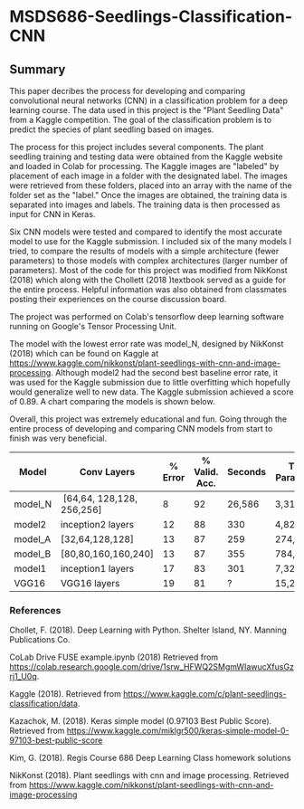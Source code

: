 # MSDS686-Seedlings-Classification-CNN
## Summary

This paper decribes the process for developing and comparing convolutional neural networks (CNN) in a classification problem for a deep learning course. The data used in this project is the "Plant Seedling Data" from a Kaggle competition. The goal of the classification problem is to predict the species of plant seedling based on images.

The process for this project includes several components. The plant seedling training and testing data were obtained from the Kaggle website and loaded in Colab for processing. The Kaggle images are "labeled" by placement of each image in a folder with the designated label. The images were retrieved from these folders, placed into an array with the name of the folder set as the "label." Once the images are obtained, the training data is separated into images and labels. The training data is then processed as input for CNN in Keras.

Six CNN models were tested and compared to identify the most accurate model to use for the Kaggle submission.  I included six of the many models I tried, to compare the results of models with a simple architecture (fewer parameters) to those models with complex architectures (larger number of parameters).  Most of the code for this project was modified from NikKonst (2018) which along with the Chollett (2018 )textbook served as a guide for the entire process.  Helpful information was also obtained from classmates posting their experiences on the course discussion board.

The project was performed on Colab's tensorflow deep learning software running on Google's Tensor Processing Unit.

The model with the lowest error rate was model_N, designed by NikKonst (2018) which can be found on Kaggle at https://www.kaggle.com/nikkonst/plant-seedlings-with-cnn-and-image-processing.  Although model2 had the second best baseline error rate, it was used for the Kaggle submission due to little overfitting which hopefully would generalize well to new data. The Kaggle submission achieved a score of 0.89.  A chart comparing the models is shown below.

Overall, this project was extremely educational and fun. Going through the entire process of developing and comparing CNN models from start to finish was very beneficial.


| Model | Conv Layers | % Error | % Valid. Acc. | Seconds | Train. Parameters |
|------ | ----------- | ------- | ------------- | ------- | ----------------- | 
|model_N |  [64,64, 128,128, 256,256] | 8 | 92 | 26,586 | 3,317,580
| model2 | inception2 layers | 12 | 88 | 330 | 4,823,436
| model_A | [32,64,128,128] | 13 | 87 | 259 | 274,444
| model_B | [80,80,160,160,240] | 13 | 87 | 355 | 784,076
| model1 | inception1 layers | 17 | 83 | 301 | 7,329,548
| VGG16 | VGG16 layers | 19 | 81 | ? | 15,242,316

### References

Chollet, F. (2018). Deep Learning with Python. Shelter Island, NY. Manning Publications Co.

CoLab Drive FUSE example.ipynb (2018) Retrieved from https://colab.research.google.com/drive/1srw_HFWQ2SMgmWIawucXfusGzrj1_U0q.

Kaggle (2018). Retrieved from https://www.kaggle.com/c/plant-seedlings-classification/data.

Kazachok, M. (2018). Keras simple model (0.97103 Best Public Score). Retrieved from https://www.kaggle.com/miklgr500/keras-simple-model-0-97103-best-public-score

Kim, G. (2018). Regis Course 686 Deep Learning Class homework solutions

NikKonst (2018). Plant seedlings with cnn and image processing. Retrieved from https://www.kaggle.com/nikkonst/plant-seedlings-with-cnn-and-image-processing
